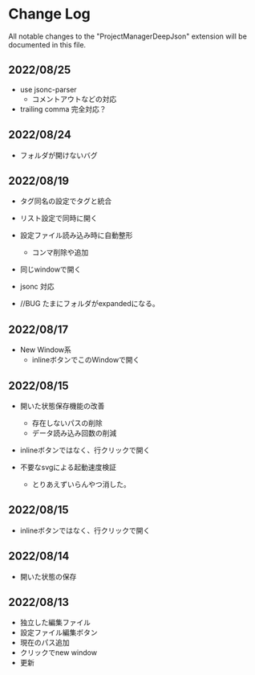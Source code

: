 # Change Log

All notable changes to the "ProjectManagerDeepJson" extension will be documented in this file.

## 2022/08/25

+ use jsonc-parser
  + コメントアウトなどの対応
+ trailing comma 完全対応？

## 2022/08/24

+ フォルダが開けないバグ

## 2022/08/19

+ タグ同名の設定でタグと統合
+ リスト設定で同時に開く
+ 設定ファイル読み込み時に自動整形
  + コンマ削除や追加
+ 同じwindowで開く
+ jsonc 対応

+ //BUG たまにフォルダがexpandedになる。


## 2022/08/17

+ New Window系
  + inlineボタンでこのWindowで開く


## 2022/08/15

+ 開いた状態保存機能の改善
  + 存在しないパスの削除
  + データ読み込み回数の削減
+ inlineボタンではなく、行クリックで開く

+ 不要なsvgによる起動速度検証
  + とりあえずいらんやつ消した。


## 2022/08/15

+ inlineボタンではなく、行クリックで開く


## 2022/08/14

+ 開いた状態の保存


## 2022/08/13

+ 独立した編集ファイル
+ 設定ファイル編集ボタン
+ 現在のパス追加
+ クリックでnew window
+ 更新

